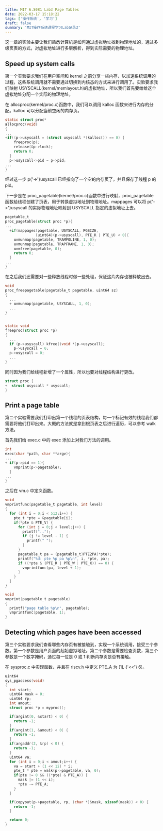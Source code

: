 ```yaml
---
title: MIT 6.S081 Lab3 Page Tables
date: 2022-03-17 15:18:22
tags: ['操作系统', '学习']
draft: false
summary: 'MIT操作系统课程学习Lab记录3'
---
```


这一章的实验主要让我们熟悉计算机是如何通过虚拟地址找到物理地址的，通过多级页表的方式，对虚拟地址进行多层解析，得到实际需要的物理地址。

## Speed up system calls

第一个实验要求我们在用户空间和 kernel 之前分享一些内存，以加速系统调用的过程，这些系统调用就不需要通过切换到内核态的方式来进行调用了。实验要求我们映射 USYSCALL(kernel/memlayout.h)的虚拟地址，所以我们首先要给给这个虚拟地址分配一个实际的物理地址。

在 allocproc(kernel/proc.c)函数中，我们可以调用 kalloc 函数来进行内存的分配。kalloc 可以分配当前空闲的内存页。

```c
static struct proc*
allocproc(void)
{
...
+if((p->usyscall = (struct usyscall *)kalloc()) == 0) {
    freeproc(p);
    release(&p->lock);
    return 0;
  }
  p->usyscall->pid = p->pid;
...
}
```

经过这一步 p{'->'}usyscall 已经指向了一个空的内存页了，并且保存了线程 p 的 pid。

下一步是在 proc_pagetable(kernel/proc.c)函数中进行映射，proc_pagetable 函数给线程创建了页表，用于转换虚拟地址到物理地址。mappages 可以将 p{'->'}usyscall 的实际物理地址映射到 USYSCALL 指定的虚拟地址上去。

```c
pagetable_t
proc_pagetable(struct proc *p){
...
  +if(mappages(pagetable, USYSCALL, PGSIZE,
              (uint64)(p->usyscall), PTE_R | PTE_U) < 0){
    uvmunmap(pagetable, TRAMPOLINE, 1, 0);
    uvmunmap(pagetable, TRAPFRAME, 1, 0);
    uvmfree(pagetable, 0);
    return 0;
  }
...
}
```

在之后我们还需要对一些释放线程时做一些处理，保证这片内存也被释放出去。

```c
void
proc_freepagetable(pagetable_t pagetable, uint64 sz)
{
  ...
  + uvmunmap(pagetable, USYSCALL, 1, 0);
  ...
}


static void
freeproc(struct proc *p)
{
  ...
  if (p->usyscall) kfree((void *)p->usyscall);
    p->usyscall = 0;
  p->usyscall = 0;
  ...
}
```

同时因为我们给线程新增了一个属性，所以也要对线程结构进行更改。

```c
struct proc {
+  struct usyscall * usyscall;
}
```

## Print a page table

第二个实验需要我们打印出第一个线程的页表结构，每一个标记有效的线程我们都需要将他们打印出来。大概的方法就是拿到根页表之后进行遍历，可以参考 walk 方法。

首先我们给 exec.c 中的 exec 添加上对我们方法的调用。

```c
int
exec(char *path, char **argv){
...
+ if(p->pid == 1){
    vmprint(p->pagetable);
  }
...
}
```

之后在 vm.c 中定义函数。

```c
void
vmprintfunc(pagetable_t pagetable, int level)
{
  for (int i = 0;i < 512;i++) {
    pte_t *pte = &pagetable[i];
    if(*pte & PTE_V) {
      for (int j = 0;j < level;j++) {
        printf("..");
        if (j != level - 1) {
          printf(" ");
        }
      }
      pagetable_t pa = (pagetable_t)PTE2PA(*pte);
      printf("%d: pte %p pa %p\n", i, *pte, pa);
      if ((*pte & (PTE_R | PTE_W | PTE_X)) == 0) {
        vmprintfunc(pa, level + 1);
      }
    }
  }
}

void
vmprint(pagetable_t pagetable)
{
  printf("page table %p\n", pagetable);
  vmprintfunc(pagetable, 1);
}
```

## Detecting which pages have been accessed

第三个实验要求我们查看哪些内存页有被接触到，实现一个系统调用，接受三个参数。第一个参数是用户页面的起始虚拟地址，第二个参数是需要检查页数，第三个参数是一个数字掩码，通过每一位是 0 或 1 判断内存页是否有接触。

在 sysproc.c 中实现函数，并且在 riscv.h 中定义 PTE_A 为 (1L {'<<'} 6)。

```c
uint64
sys_pgaccess(void)
{
  int start;
  uint64 mask = 0;
  uint64 rp;
  int amout;
  struct proc *p = myproc();

  if(argint(0, &start) < 0) {
    return -1;
  }
  if(argint(1, &amout) < 0) {
    return -1;
  }
  if(argaddr(2, &rp) < 0) {
    return -1;
  }
  uint64 va;
  for (int i = 0;i < amout;i++) {
    va = start + (1 << 12) * i;
    pte_t * pte = walk(p->pagetable, va, 0);
    if(pte != 0 && ((*pte) & PTE_A)) {
      mask |= (1 << i);
      *pte -= PTE_A;
    }
  }

  if(copyout(p->pagetable, rp, (char *)&mask, sizeof(mask)) < 0) {
    return -1;
  }

  return 0;
}
```
